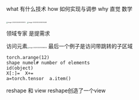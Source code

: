 what 有什么技术 how 如何实现与调参 why  直觉 数学

<img src="C:\Users\jshmj\AppData\Roaming\Typora\typora-user-images\image-20220320203513010.png" alt="image-20220320203513010" style="zoom: 25%;" />

<img src="C:\Users\jshmj\AppData\Roaming\Typora\typora-user-images\image-20220320204935248.png" alt="image-20220320204935248" style="zoom:25%;" />

领域专家 是提需求

访问元素<img src="C:\Users\jshmj\AppData\Roaming\Typora\typora-user-images\image-20220320212946004.png" alt="image-20220320212946004" style="zoom: 25%;" /> 最后一个例子是访问带跳转的子区域  

``` 
torch.arange(12)
shape numel# number of elements
id(object)
X[:]=  X+=
a=torch.tensor  a.item()
```

reshape 和 view reshape创造了一个view
